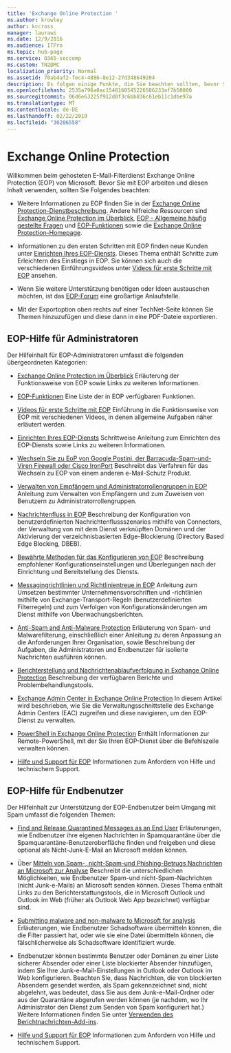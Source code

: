 ```yaml
---
title: 'Exchange Online Protection '
ms.author: krowley
author: kccross
manager: laurawi
ms.date: 12/9/2016
ms.audience: ITPro
ms.topic: hub-page
ms.service: O365-seccomp
ms.custom: TN2DMC
localization_priority: Normal
ms.assetid: 70ab4af2-fec4-4886-8e12-27d348649204
description: Es folgen einige Punkte, die Sie beachten sollten, bevor Sie mit der Arbeit mit EOP beginnen.
ms.openlocfilehash: 2535a796a0ac1548160545226586233af7b50080
ms.sourcegitcommit: 06d6e63225f912d0f3c6bb836c61eb11c1dbe97a
ms.translationtype: MT
ms.contentlocale: de-DE
ms.lasthandoff: 02/22/2019
ms.locfileid: "30206558"
---
```

# <a name="exchange-online-protection"></a>Exchange Online Protection 

Willkommen beim gehosteten E-Mail-Filterdienst Exchange Online Protection (EOP) von Microsoft. Bevor Sie mit EOP arbeiten und diesen Inhalt verwenden, sollten Sie Folgendes beachten:
  
- Weitere Informationen zu EOP finden Sie in der [Exchange Online Protection-Dienstbeschreibung](https://go.microsoft.com/fwlink/p/?LinkId=320619). Andere hilfreiche Ressourcen sind [Exchange Online Protection im Überblick](exchange-online-protection-overview.md), [EOP - Allgemeine häufig gestellte Fragen](eop-general-faq.md) und [EOP-Funktionen](eop-features.md) sowie die [Exchange Online Protection-Homepage](https://go.microsoft.com/fwlink/?LinkId=279912).
    
- Informationen zu den ersten Schritten mit EOP finden neue Kunden unter [Einrichten Ihres EOP-Diensts](set-up-your-eop-service.md). Dieses Thema enthält Schritte zum Erleichtern des Einstiegs in EOP. Sie können sich auch die verschiedenen Einführungsvideos unter [Videos für erste Schritte mit EOP](videos-for-getting-started-with-eop.md) ansehen.
    
- Wenn Sie weitere Unterstützung benötigen oder Ideen austauschen möchten, ist das [EOP-Forum](https://go.microsoft.com/fwlink/?LinkId=285351) eine großartige Anlaufstelle. 
    
- Mit der Exportoption oben rechts auf einer TechNet-Seite können Sie Themen hinzuzufügen und diese dann in eine PDF-Dateie exportieren. 
    
## <a name="eop-help-for-administrators"></a>EOP-Hilfe für Administratoren

Der Hilfeinhalt für EOP-Administratoren umfasst die folgenden übergeordneten Kategorien:
  
- [Exchange Online Protection im Überblick](exchange-online-protection-overview.md) Erläuterung der Funktionsweise von EOP sowie Links zu weiteren Informationen. 
    
- [EOP-Funktionen](eop-features.md) Eine Liste der in EOP verfügbaren Funktionen. 
    
- [Videos für erste Schritte mit EOP](videos-for-getting-started-with-eop.md) Einführung in die Funktionsweise von EOP mit verschiedenen Videos, in denen allgemeine Aufgaben näher erläutert werden. 
    
- [Einrichten Ihres EOP-Diensts](set-up-your-eop-service.md) Schrittweise Anleitung zum Einrichten des EOP-Diensts sowie Links zu weiteren Informationen. 
    
- [Wechseln Sie zu EoP von Google Postini, der Barracuda-Spam-und-Viren Firewall oder Cisco IronPort](switch-to-eop-from-google-postini-the-barracuda-spam-and-virus-firewall-or-cisco.md) Beschreibt das Verfahren für das Wechseln zu EOP von einem anderen e-Mail-Schutz Produkt. 
    
- [Verwalten von Empfängern und Administratorrollengruppen in EOP](manage-recipients-and-admin-role-groups-in-eop.md) Anleitung zum Verwalten von Empfängern und zum Zuweisen von Benutzern zu Administratorrollengruppen. 
    
- [Nachrichtenfluss in EOP](mail-flow-in-eop.md) Beschreibung der Konfiguration von benutzerdefinierten Nachrichtenflussszenarios mithilfe von Connectors, der Verwaltung von mit dem Dienst verknüpften Domänen und der Aktivierung der verzeichnisbasierten Edge-Blockierung (Directory Based Edge Blocking, DBEB). 
    
- [Bewährte Methoden für das Konfigurieren von EOP](best-practices-for-configuring-eop.md) Beschreibung empfohlener Konfigurationseinstellungen und Überlegungen nach der Einrichtung und Bereitstellung des Diensts. 
    
- [Messagingrichtlinien und Richtlinientreue in EOP](messaging-policy-and-compliance-in-eop.md) Anleitung zum Umsetzen bestimmter Unternehmensvorschriften und -richtlinien mithilfe von Exchange-Transport-Regeln (benutzerdefinierten Filterregeln) und zum Verfolgen von Konfigurationsänderungen am Dienst mithilfe von Überwachungsberichten. 
    
- [Anti-Spam and Anti-Malware Protection](http://technet.microsoft.com/library/93c6c227-7442-4293-b64d-ec8f15c928db.aspx) Erläuterung von Spam- und Malwarefilterung, einschließlich einer Anleitung zu deren Anpassung an die Anforderungen Ihrer Organisation, sowie Beschreibung der Aufgaben, die Administratoren und Endbenutzer für isolierte Nachrichten ausführen können. 
    
- [Berichterstellung und Nachrichtenablaufverfolgung in Exchange Online Protection](reporting-and-message-trace-in-exchange-online-protection.md) Beschreibung der verfügbaren Berichte und Problembehandlungstools. 
    
- [Exchange Admin Center in Exchange Online Protection](../exchange-admin-center-in-exchange-online-protection-eop.md) In diesem Artikel wird beschrieben, wie Sie die Verwaltungsschnittstelle des Exchange Admin Centers (EAC) zugreifen und diese navigieren, um den EOP-Dienst zu verwalten. 
    
- [PowerShell in Exchange Online Protection](http://technet.microsoft.com/library/f7918a88-774a-405e-945b-bc2f5ee9f748.aspx) Enthält Informationen zur Remote-PowerShell, mit der Sie Ihren EOP-Dienst über die Befehlszeile verwalten können. 
    
- [Hilfe und Support für EOP](help-and-support-for-eop.md) Informationen zum Anfordern von Hilfe und technischem Support. 
    
## <a name="eop-help-for-end-users"></a>EOP-Hilfe für Endbenutzer
<a name="sectionSection1"> </a>

Der Hilfeinhalt zur Unterstützung der EOP-Endbenutzer beim Umgang mit Spam umfasst die folgenden Themen:
  
- [Find and Release Quarantined Messages as an End User](http://technet.microsoft.com/library/e439b560-827a-4807-abd3-6b861c1ff786.aspx) Erläuterungen, wie Endbenutzer ihre eigenen Nachrichten in Spamquarantäne über die Spamquarantäne-Benutzeroberfläche finden und freigeben und diese optional als Nicht-Junk-E-Mail an Microsoft melden können. 
        
- Über [Mitteln von Spam-, nicht-Spam-und Phishing-Betrugs Nachrichten an Microsoft zur Analyse](../submit-spam-non-spam-and-phishing-scam-messages-to-microsoft-for-analysis.md) Beschreibt die unterschiedlichen Möglichkeiten, wie Endbenutzer Spam-und nicht-Spam-Nachrichten (nicht Junk-e-Mails) an Microsoft senden können. Dieses Thema enthält Links zu den Berichterstattungstools, die in Microsoft Outlook und Outlook im Web (früher als Outlook Web App bezeichnet) verfügbar sind. 
    
- [Submitting malware and non-malware to Microsoft for analysis](../submitting-malware-and-non-malware-to-microsoft-for-analysis.md) Erläuterungen, wie Endbenutzer Schadsoftware übermitteln können, die die Filter passiert hat, oder wie sie eine Datei übermitteln können, die fälschlicherweise als Schadsoftware identifiziert wurde. 
    
- Endbenutzer können bestimmte Benutzer oder Domänen zu einer Liste sicherer Absender oder einer Liste blockierter Absender hinzufügen, indem Sie Ihre Junk-e-Mail-Einstellungen in Outlook oder Outlook im Web konfigurieren. Beachten Sie, dass Nachrichten, die von blockierten Absendern gesendet werden, als Spam gekennzeichnet sind, nicht abgelehnt, was bedeutet, dass Sie aus dem Junk-e-Mail-Ordner oder aus der Quarantäne abgerufen werden können (je nachdem, wo Ihr Administrator den Dienst zum Senden von Spam konfiguriert hat.) Weitere Informationen finden Sie unter [Verwenden des Berichtnachrichten-Add-ins](https://support.office.com/article/addin-b5caa9f1-cdf3-4443-af8c-ff724ea719d2).
    
- [Hilfe und Support für EOP](help-and-support-for-eop.md) Informationen zum Anfordern von Hilfe und technischem Support. 
    
